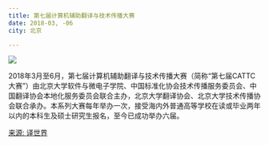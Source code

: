 ```yaml
---
title: 第七届计算机辅助翻译与技术传播大赛
date: 2018-03, -06
city: 北京

---
```

![](http://www.yeeworld.com/data/upload/editer/image/2018/06/08/5b19eeb699628.png)

2018年3月至6月，第七届计算机辅助翻译与技术传播大赛（简称“第七届CATTC大赛”）由北京大学软件与微电子学院、中国标准化协会技术传播服务委员会、中国翻译协会本地化服务委员会联合主办，北京大学翻译协会、北京大学技术传播协会联合承办。本系列大赛每年举办一次，接受海内外普通高等学校在读或毕业两年以内的本科生及硕士研究生报名，至今已成功举办六届。

[来源: 译世界](http://www.yeeworld.com/article/info/aid/11394.html)